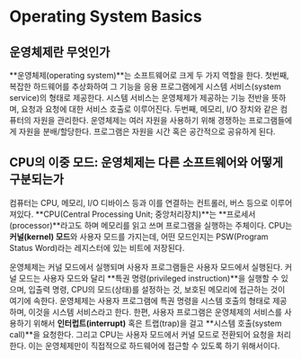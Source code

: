 # Operating System Basics

## 운영체제란 무엇인가

**운영체제(operating system)**는 소프트웨어로 크게 두 가지 역할을 한다. 첫번째, 복잡한 하드웨어를 추상화하여 그 기능을 응용 프로그램에게 시스템 서비스(system service)의 형태로 제공한다. 시스템 서비스는 운영체제가 제공하는 기능 전반을 뜻하며, 요청과 요청에 대한 서비스 호출로 이루어진다. 두번째, 메모리, I/O 장치와 같은 컴퓨터의 자원을 관리한다. 운영체제는 여러 자원을 사용하기 위해 경쟁하는 프로그램들에게 자원을 분배/할당한다. 프로그램은 자원을 시간 혹은 공간적으로 공유하게 된다.



## CPU의 이중 모드: 운영체제는 다른 소프트웨어와 어떻게 구분되는가

컴퓨터는 CPU, 메모리, I/O 디바이스 등과 이를 연결하는 컨트롤러, 버스 등으로 이루어져있다. **CPU(Central Processing Unit; 중앙처리장치)**는 **프로세서(processor)**라고도 하며 메모리를 읽고 쓰며 프로그램을 실행하는 주체이다. CPU는 **커널(kernel) 모드**와 사용자 모드를 가지는데, 어떤 모드인지는 PSW(Program Status Word)라는 레지스터에 있는 비트에 저장된다. 

운영체제는 커널 모드에서 실행되며 사용자 프로그램들은 사용자 모드에서 실행된다. 커널 모드는 사용자 모드와 달리 **특권 명령(privileged instruction)**을 실행할 수 있으며, 입출력 명령, CPU의 모드(상태)를 설정하는 것, 보호된 메모리에 접근하는 것이 여기에 속한다. 운영체제는 사용자 프로그램에 특권 명령을 시스템 호출의 형태로 제공하며, 이것을 시스템 서비스라고 한다. 한편, 사용자 프로그램은 운영체제의 서비스를 사용하기 위해서 **인터럽트(interrupt)** 혹은 트랩(trap)을 걸고 **시스템 호출(system call)**을 요청한다. 그리고 CPU는 사용자 모드에서 커널 모드로 전환되어 요청을 처리한다. 이는 운영체제만이 직접적으로 하드웨어에 접근할 수 있도록 하기 위해서이다.